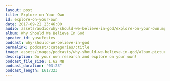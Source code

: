 ```yaml
---
layout: post
title: Explore on Your Own
id: explore-on-your-own
date: 2017-09-22 23:46:00
audio: assets/audio/why-should-we-believe-in-god/explore-on-your-own.mp3
album: Why Should We Believe In God
speaker_id: yusufestes
podcast: why-should-we-believe-in-god
permalink: podcast/:categories/:title
image: assets/images/podcasts/why-should-we-believe-in-god/album-picture-small.jpg
description: Do your own research and explore on your own!
podcast_file_size: 1.62 MB
podcast_duration: "03:23"
podcast_length: 1617323
---
```

